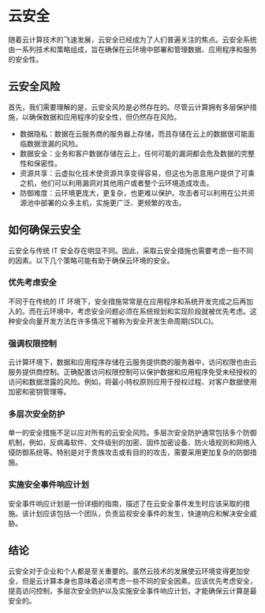 # 云安全
随着云计算技术的飞速发展，云安全已经成为了人们普遍关注的焦点。云安全系统由一系列技术和策略组成，旨在确保在云环境中部署和管理数据、应用程序和服务的安全性。

## 云安全风险
首先，我们需要理解的是，云安全风险是必然存在的。尽管云计算拥有多层保护措施，以确保数据和应用程序的安全性，但仍然存在风险。

+ 数据隐私：数据在云服务商的服务器上存储，而且存储在云上的数据很可能面临数据泄漏的风险。
+ 数据安全：业务和客户数据存储在云上，任何可能的漏洞都会危及数据的完整性和保密性。
+ 资源共享：云虚拟化技术使资源共享变得容易，但这也为恶意用户提供了可乘之机，他们可以利用漏洞对其他用户或者整个云环境造成攻击。
+ 防御难度：云环境更庞大，更复杂，也更难以保护。攻击者可以利用在公共资源池中部署的众多主机，实施更广泛、更频繁的攻击。

## 如何确保云安全
云安全与传统 IT 安全存在明显不同。因此，采取云安全措施也需要考虑一些不同的因素。以下几个策略可能有助于确保云环境的安全。

### 优先考虑安全
不同于在传统的 IT 环境下，安全措施常常是在应用程序和系统开发完成之后再加入的。而在云环境中，考虑安全问题必须在系统规划和实现阶段就被优先考虑。这种安全向量开发方法在许多情况下被称为安全开发生命周期(SDLC)。

### 强调权限控制
云计算环境下，数据和应用程序存储在云服务提供商的服务器中，访问权限也由云服务提供商控制。正确配置访问权限控制可以保护数据和应用程序免受未经授权的访问和数据泄露的风险。例如，将最小特权原则应用于授权过程、对客户数据使用加密和密钥管理等。

### 多层次安全防护
单一的安全措施不足以应对所有的云安全风险。多层次安全防护通常包括多个防御机制，例如，反病毒软件、文件级别的加密、固件加密设备、防火墙规则和网络入侵防御系统等。特别是对于贵族攻击或有目的的攻击，需要采用更加复杂的防御措施。

### 实施安全事件响应计划
安全事件响应计划是一份详细的指南，描述了在云安全事件发生时应该采取的措施。该计划应该包括一个团队，负责监视安全事件的发生，快速响应和解决安全威胁。

## 结论
云安全对于企业和个人都是至关重要的。虽然云技术的发展使云环境变得更加安全，但是云计算本身也意味着必须考虑一些不同的安全因素。应该优先考虑安全，提高访问控制，多层次安全防护以及实施安全事件响应计划，才能确保云计算是最安全的。